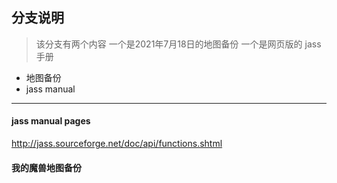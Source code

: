 ﻿## 分支说明
> 该分支有两个内容 一个是2021年7月18日的地图备份
一个是网页版的 jass 手册
* 地图备份
* jass manual
---

#### jass manual pages

http://jass.sourceforge.net/doc/api/functions.shtml

#### 我的魔兽地图备份




